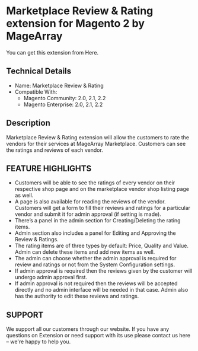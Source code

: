 # Marketplace Review & Rating extension for Magento 2 by MageArray #
You can get this extension from Here.
## Technical Details ##
* Name: Marketplace Review & Rating	
* Compatible With: <br />
  * Magento Community: 2.0, 2.1, 2.2 <br />
  * Magento Enterprise: 2.0, 2.1, 2.2 

## Description
Marketplace Review & Rating extension will allow the customers to rate the vendors for their services at MageArray Marketplace. Customers can see the ratings and reviews of each vendor.

## FEATURE HIGHLIGHTS
* Customers will be able to see the ratings of every vendor on their respective shop page and on the marketplace vendor shop listing page as well.
* A page is also available for reading the reviews of the vendor. Customers will get a form to fill their reviews and ratings for a particular vendor and submit it for admin approval (if setting is made).
* There’s a panel in the admin section for Creating/Deleting the rating items.
* Admin section also includes a panel for Editing and Approving the Review & Ratings.
* The rating items are of three types by default: Price, Quality and Value. Admin can delete these items and add new items as well.
* The admin can choose whether the admin approval is required for review and ratings or not from the System Configuration settings.
* If admin approval is required then the reviews given by the customer will undergo admin approval first.
* If admin approval is not required then the reviews will be accepted directly and no admin interface will be needed in that case. Admin also has the authority to edit these reviews and ratings.


## SUPPORT
We support all our customers through our website. If you have any questions on Extension or need support with its use please contact us here – we're happy to help you.
